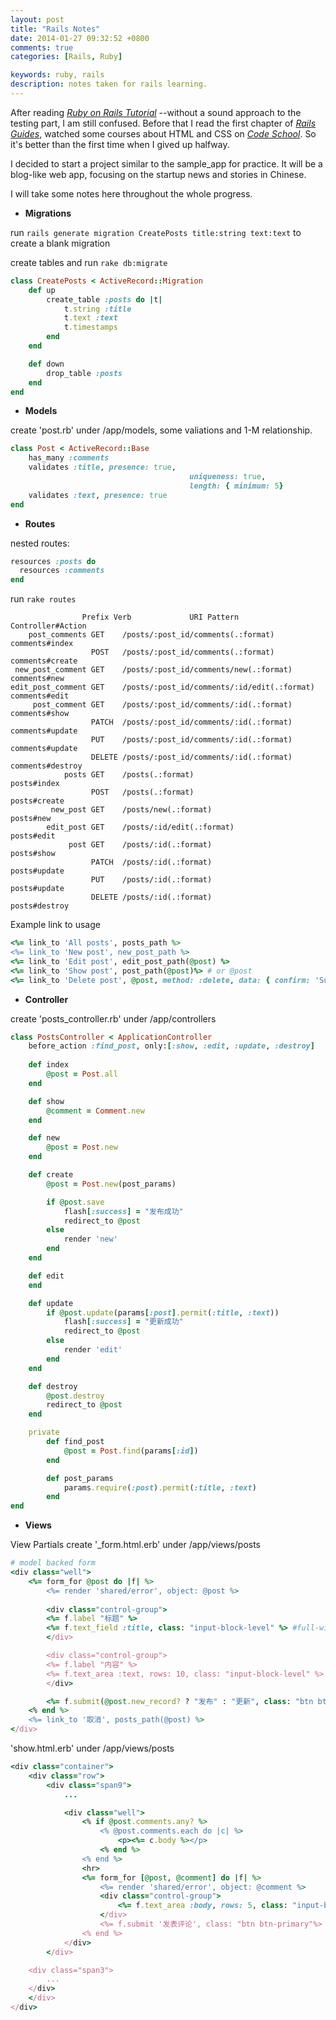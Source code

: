 ```yaml
---
layout: post
title: "Rails Notes"
date: 2014-01-27 09:32:52 +0800
comments: true
categories: [Rails, Ruby]

keywords: ruby, rails
description: notes taken for rails learning.
---
```


After reading [_Ruby on Rails Tutorial_](http://ruby.railstutorial.org) --without a sound approach to the testing part, I am still confused. Before that I read the first chapter of [_Rails Guides_](http://guides.rubyonrails.org), watched some courses about HTML and CSS on [_Code School_](http://zfer.us/9yIBW). So it's better than the first time when I gived up halfway. 

I decided to start a project similar to the sample_app for practice. It will be a blog-like web app, focusing on the startup news and stories in Chinese.

I will take some notes here throughout the whole progress.

<!-- more -->

* __Migrations__

run `rails generate migration CreatePosts title:string text:text` to create a blank migration

create tables and run `rake db:migrate`
``` ruby
class CreatePosts < ActiveRecord::Migration
	def up
		create_table :posts do |t|
			t.string :title
			t.text :text
			t.timestamps
		end
	end

	def down
		drop_table :posts
	end
end
```

* __Models__

create 'post.rb' under /app/models, some valiations and 1-M relationship.
``` ruby
class Post < ActiveRecord::Base
	has_many :comments
	validates :title, presence: true, 
										uniqueness: true,
										length: { minimum: 5}
	validates :text, presence: true
end
```

* __Routes__

nested routes:
``` ruby
resources :posts do
  resources :comments 
end
```

run `rake routes` 
```
				Prefix Verb   			URI Pattern                             Controller#Action
    post_comments GET    /posts/:post_id/comments(.:format)          comments#index
                  POST   /posts/:post_id/comments(.:format)          comments#create
 new_post_comment GET    /posts/:post_id/comments/new(.:format)      comments#new
edit_post_comment GET    /posts/:post_id/comments/:id/edit(.:format) comments#edit
     post_comment GET    /posts/:post_id/comments/:id(.:format)      comments#show
                  PATCH  /posts/:post_id/comments/:id(.:format)      comments#update
                  PUT    /posts/:post_id/comments/:id(.:format)      comments#update
                  DELETE /posts/:post_id/comments/:id(.:format)      comments#destroy
            posts GET    /posts(.:format)                            posts#index
                  POST   /posts(.:format)                            posts#create
         new_post GET    /posts/new(.:format)                        posts#new
        edit_post GET    /posts/:id/edit(.:format)                   posts#edit
             post GET    /posts/:id(.:format)                        posts#show
                  PATCH  /posts/:id(.:format)                        posts#update
                  PUT    /posts/:id(.:format)                        posts#update
                  DELETE /posts/:id(.:format)                        posts#destroy
```

Example link to usage
```ruby
<%= link_to 'All posts', posts_path %>
<%= link_to 'New post', new_post_path %>
<%= link_to 'Edit post', edit_post_path(@post) %>
<%= link_to 'Show post', post_path(@post)%> # or @post
<%= link_to 'Delete post', @post, method: :delete, data: { confirm: 'Sure'?} %>
```

* __Controller__

create 'posts_controller.rb' under /app/controllers
```ruby
class PostsController < ApplicationController
	before_action :find_post, only:[:show, :edit, :update, :destroy]
	
	def index
		@post = Post.all
	end

	def show
		@comment = Comment.new
	end

	def new
		@post = Post.new
	end

	def create
		@post = Post.new(post_params)

		if @post.save
			flash[:success] = "发布成功"
			redirect_to @post
		else
			render 'new'
		end
	end 

	def edit
	end

	def update
		if @post.update(params[:post].permit(:title, :text))
			flash[:success] = "更新成功"
			redirect_to @post
		else 
			render 'edit'
		end
	end 

	def destroy
		@post.destroy
		redirect_to @post
	end

	private
		def find_post
			@post = Post.find(params[:id])
		end

		def post_params
			params.require(:post).permit(:title, :text)
		end
end
```

* __Views__

View Partials 
create '_form.html.erb' under /app/views/posts
```ruby
# model backed form
<div class="well">
	<%= form_for @post do |f| %>
		<%= render 'shared/error', object: @post %>
		
		<div class="control-group">
		<%= f.label "标题" %>
		<%= f.text_field :title, class: "input-block-level" %> #full-width
		</div>

		<div class="control-group">
		<%= f.label "内容" %>
		<%= f.text_area :text, rows: 10, class: "input-block-level" %> 
		</div>

		<%= f.submit(@post.new_record? ? "发布" : "更新", class: "btn btn-primary") %>
	<% end %>
	<%= link_to '取消', posts_path(@post) %>
</div>
```

'show.html.erb' under /app/views/posts
```ruby
<div class="container">
	<div class="row">
		<div class="span9">
			...

			<div class="well">
				<% if @post.comments.any? %>
					<% @post.comments.each do |c| %>
						<p><%= c.body %></p>
					<% end %>
				<% end %>
				<hr>
				<%= form_for [@post, @comment] do |f| %>
					<%= render 'shared/error', object: @comment %>
					<div class="control-group">
						<%= f.text_area :body, rows: 5, class: "input-block-level" %>
					</div>
					<%= f.submit '发表评论', class: "btn btn-primary"%>
				<% end %>
			</div>
		</div>

  	<div class="span3">
  		...
  	</div>
	</div>
</div>
```




